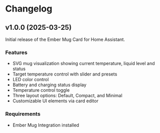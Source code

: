 # Changelog

## v1.0.0 (2025-03-25)

Initial release of the Ember Mug Card for Home Assistant.

### Features
- SVG mug visualization showing current temperature, liquid level and status
- Target temperature control with slider and presets
- LED color control
- Battery and charging status display
- Temperature control toggle
- Three layout options: Default, Compact, and Minimal
- Customizable UI elements via card editor

### Requirements
- Ember Mug Integration installed
